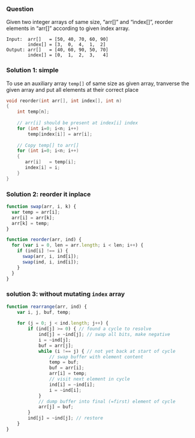 ### Question

Given two integer arrays of same size, “arr[]” and “index[]”, reorder elements in “arr[]” according to given index array.

```
Input:  arr[]   = [50, 40, 70, 60, 90]
        index[] = [3,  0,  4,  1,  2]
Output: arr[]   = [40, 60, 90, 50, 70]
        index[] = [0,  1,  2,  3,   4] 
```

### Solution 1: simple

To use an auxiliary array `temp[]` of same size as given array, tranverse the given array and put all elements at their correct place

```cpp
void reorder(int arr[], int index[], int n)
{
    int temp[n];
 
    // arr[i] should be present at index[i] index
    for (int i=0; i<n; i++)
        temp[index[i]] = arr[i];
 
    // Copy temp[] to arr[]
    for (int i=0; i<n; i++)
    { 
       arr[i]   = temp[i];
       index[i] = i;
    }
}
```

### Solution 2: reorder it inplace

```js
function swap(arr, i, k) {
  var temp = arr[i];
  arr[i] = arr[k];
  arr[k] = temp;
}

function reorder(arr, ind) {
  for (var i = 0, len = arr.length; i < len; i++) {
    if (ind[i] !== i) {
      swap(arr, i, ind[i]);
      swap(ind, i, ind[i]);
    }
  }
}
```

### solution 3: without mutating `index` array

```js
function rearrange(arr, ind) {
    var i, j, buf, temp;
    
    for (j = 0; j < ind.length; j++) {
        if (ind[j] >= 0) { // found a cycle to resolve
            ind[j] = ~ind[j]; // swap all bits, make negative
            i = ~ind[j];
            buf = arr[j];
            while (i !== j) { // not yet back at start of cycle
                // swap buffer with element content
                temp = buf;
                buf = arr[i];
                arr[i] = temp;
                // visit next element in cycle
                ind[i] = ~ind[i];
                i = ~ind[i];
            }
            // dump buffer into final (=first) element of cycle
            arr[j] = buf;
        }
        ind[j] = ~ind[j]; // restore
    }
}
```
